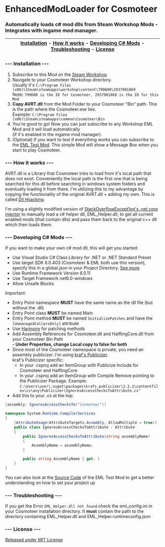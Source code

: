 # EnhancedModLoader for Cosmoteer
### Automatically loads c# mod dlls from Steam Workshop Mods - Integrates with ingame mod manager.

| [Installation](#----installation----) - [How it works](#----how-it-works----) - [Developing C# Mods](#----developing-c-mods----) - [Troubleshooting](#----troubleshooting----) - [License](#----license----)|
:----------------------------------------------------------: |

### --- Installation ---
1. Subscribe to this Mod on the [Steam Workshop](https://steamcommunity.com/sharedfiles/filedetails/?id=2937901869)  
2. Navigate to your Cosmoteer Workshop directory.  
   Usually it's ```C:\Program Files (x86)\Steam\steamapps\workshop\content\799600\2937901869```  
   Note: ```799600 is the ID for Cosmoteer, 2937901869 is the ID for this Mod```  
3. **Copy AVRT.dll** from the Mod Folder to your Cosmoteer "Bin" path. This is the path where the Cosmoteer.exe lies.  
   Example: ```C:\Program Files (x86)\Steam\steamapps\common\Cosmoteer\Bin```
4. You're good to go! Now you can just subscribe to any Workshop EML Mod and it will load automatically  
(if it's enabled in the ingame mod manager).
5. (Optional) If you want to test if everything works you can subscribe to the [EML Test Mod](https://steamcommunity.com/sharedfiles/filedetails/?id=2937811110).
   This simple Mod will show a Message Box when you start to play Cosmoteer.

### --- How it works ---

AVRT.dll is a Library that Cosmoteer tries to load from it's local path that does not exist. Conveniently the local path is the first one that is being searched for this dll before searching in windows system folders and eventually loading it from there. I'm utilizing this to my advantage by copying the functionality of the original AVRT.dll + adding my own. This is called [Dll Hijacking](https://book.hacktricks.xyz/windows-hardening/windows-local-privilege-escalation/dll-hijacking).

I'm using a slightly modified version of [StackOverflowExcept1on's .net core injector](https://github.com/StackOverflowExcept1on/net-core-injector) to manually load a c# helper dll, EML_Helper.dll, to get all current enabled mods (that contain dlls) and pass them back to the original c++ dll which then loads them.

### --- Developing C# Mods ---
If you want to make your own c# mod dll, this will get you started:
- Use Visual Studio C# Class Library for .NET or .NET Standard Preset
- Use target SDK 6.0.403 (Cosmoteer & EML both use this version), specify this in a global.json in your Project Directory. [See more](https://learn.microsoft.com/en-us/dotnet/core/tools/global-json)
- Use Runtime Framework Version 6.0.11
- Use Target Framework net6.0-windows
- Allow Unsafe Blocks

Important:

- Entry Point namespace **MUST** have the same name as the dll file (but without the .dll)
- Entry Point class **MUST** be named Main
- Entry Point method **MUST** be named ```InitializePatches``` and have the ```[UnmanagedCallersOnly]``` attribute
- Use [Harmony](https://github.com/pardeike/Harmony) for patching methods
- Add Assembly References for Cosmoteer.dll and HalflingCore.dll from your Cosmoteer Bin Path  
  **- Under Properties, change Local copy to false for both**
- Since most of the Cosmoteer namespace is private, you need an assembly publicizer. I'm using [kraf's Publicizer](https://github.com/krafs/Publicizer).  
  kraf's Publicizer specific:  
  - In your .csproj add an ItemGroup with Publicize Include for Cosmoteer and HalflingCore  
  - In your .csproj add an ItemGroup with Compile Remove pointing to the Publicizer Package. Example:  
    ```C:\Users\user\.nuget\packages\krafs.publicizer\2.2.1\contentfiles\cs\any\Publicizer\IgnoresAccessChecksToAttribute.cs"``` 
- Add this to your .cs at the top:  
```csharp
[assembly: IgnoresAccessChecksTo("Cosmoteer")]

namespace System.Runtime.CompilerServices
{
    [AttributeUsage(AttributeTargets.Assembly, AllowMultiple = true)]
    public class IgnoresAccessChecksToAttribute : Attribute
    {
        public IgnoresAccessChecksToAttribute(string assemblyName)
        {
            AssemblyName = assemblyName;
        }

        public string AssemblyName { get; }
    }
}
```

You can also look at the [Source Code](https://github.com/C0dingschmuser/EML_TestMod) of the EML Test Mod to get a better understanding on how to set your project up

### --- Troubleshooting ---

If you get the Error ```EML_Helper.dll not found``` check the eml_config.ini in your Cosmoteer installation directory. It **must** contain the path to the directory containing EML_Helper.dll and EML_Helper.runtimeconfig.json

### --- License ---
[Released under MIT License](https://github.com/C0dingschmuser/EnhancedModLoader/blob/master/LICENSE.txt)